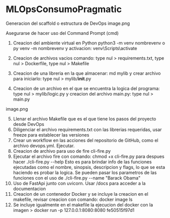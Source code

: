 # MLOpsConsumoPragmatic

Generacion del scaffold o estructura de DevOps
image.png

Asegurarse de hacer uso del Command Prompt (cmd)
1. Creacion del ambiente virtual en Python python3 -m venv nombrevenv o py venv -m nombrevenv
 y activacion: venv\Scripts\activate

2. Creacion de archivos vacios comando: type nul > requirements.txt, type nul > Dockerfile, type nul > Makefile 
3. Creacion de una libreria en la que almacenar: md mylib y crear archivo para iniciarlo: type nul > mylib/__init__.py
4. Creacion de un archivo en el que se encuentra la logica del programa: type nul > mylib/logic.py y creacion del archivo main.py: type nul > main.py

image.png

5. Llenar el archivo Makefile que es el que tiene los pasos del proyecto desde DevOps
6. Diligenciar el archivo requirements.txt con las librerias requeridas, usar freeze para establecer las versiones
7. Crear un workflow en las acciones del repositorio de GitHub, como el archivo devops.yml. Ejecutar.
8. Creacion de archivo para uso de fire cli-fire.py
9. Ejecutar el archivo fire con comando: chmod +x cli-fire.py para despues hacer ./cli-fire.py --help Esto es para brindar info de las funciones ejecutadas como el nombre, sinopsis, descripcion y flags, lo que se esta haciendo es probar la logica. Se pueden pasar los parametros de las funciones con el uso de ./cli-fire.py --name "Barack Obama"
10. Uso de FastApi junto con uvicorn. Usar /docs para acceder a la documentacion 
11. Creacion de un contenedor Docker y se incluye la creacion en el makefile, revisar creacion con comando: docker image ls
12. Se incluye igualmente en el makefile la ejecucion del docker con la imagen > docker run -p 127.0.0.1:8080:8080 fe50515f97d1

